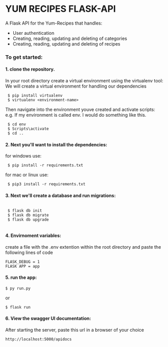 # YUM RECIPES FLASK-API

A Flask API for the Yum-Recipes that handles:

  * User authentication
  * Creating, reading, updating and deleting of categories
  * Creating, reading, updating and deleting of recipes
  
 ### To get started:
 #### 1. clone the repository.  
   In your root directory create a virtual environment using the virtualenv tool:  
   We will create a virtual environment for handling our dependencies  
   
   ```
    $ pip install virtualenv  
    $ virtualenv <environment-name>  
   ```  
   Then navigate into the environment youve created and activate scripts:    
    e.g. If my environment is called env. I would do something like this.  
    
   ```   
    $ cd env   
    $ Scripts\activate   
    $ cd ..   
   ```   
    
 #### 2. Next you'll want to install the dependencies:  
   
   for windows use:   
    
   ```
    $ pip install -r requirements.txt
   ```   
   for mac or linux use:   
    
   ```
    $ pip3 install -r requirements.txt
   ```   
   
 #### 3. Next we'll create a database and run migrations:  
   
   ```   
    
    $ flask db init    
    $ flask db migrate   
    $ flask db upgrade   
    
   ```    
  #### 4. Envirnoment variables:   
  
  create a file with the .env extention within the root directory and paste the following lines of code   
  ```
  FLASK_DEBUG = 1   
  FLASK APP = app
  ```   
  
  #### 5.  run the app:   
        
   ```  
   $ py run.py
   ```   
   or   
   ```
   $ flask run
   ```   
   #### 6. View the swagger UI documentation:   
   After starting the server, paste this url in a browser of your choice    
   ```
   http://localhost:5000/apidocs
   ```   
   
  
   
